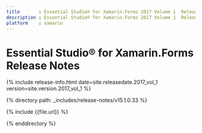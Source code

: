 ```yaml
---
title       : Essential Studio® for Xamarin.Forms 2017 Volume 1  Release Notes
description : Essential Studio® for Xamarin.Forms 2017 Volume 1  Release Notes
platform    : xamarin
---
```


# Essential Studio® for Xamarin.Forms Release Notes

{% include release-info.html date=site.releasedate.2017_vol_1 version=site.version.2017_vol_1 %} 

{% directory path: _includes/release-notes/v15.1.0.33  %}

{% include {{file.url}} %}

{% enddirectory %}
